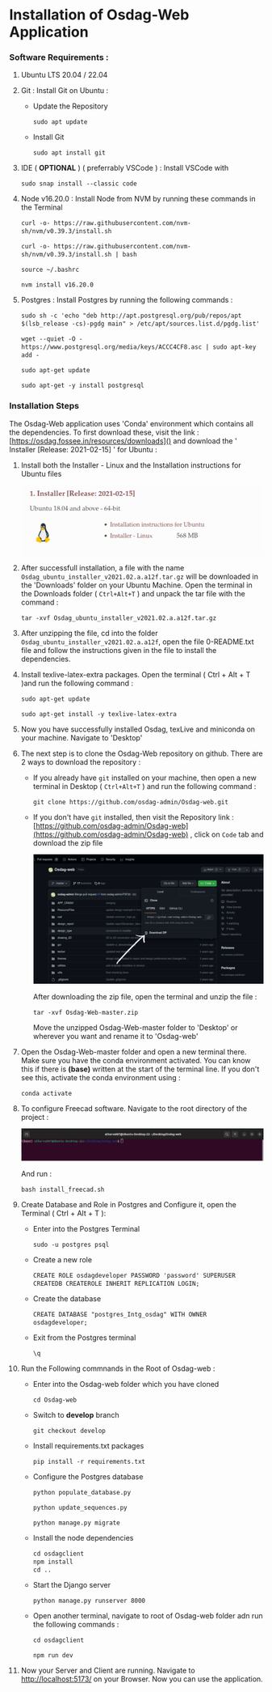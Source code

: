 # Installation of Osdag-Web Application

### Software Requirements : 

1. Ubuntu LTS 20.04 / 22.04
2. Git : Install Git on Ubuntu :

   * Update the Repository

     ```
     sudo apt update
     ```
   * Install Git

     ```
     sudo apt install git
     ```
3. IDE ( **OPTIONAL** ) ( preferrably VSCode ) : Install VSCode with

   ```
   sudo snap install --classic code
   ```
4. Node v16.20.0 : Install Node from NVM by running these commands in the Terminal

   ```
   curl -o- https://raw.githubusercontent.com/nvm-sh/nvm/v0.39.3/install.sh
   ```

   ```
   curl -o- https://raw.githubusercontent.com/nvm-sh/nvm/v0.39.3/install.sh | bash
   ```

   ```
   source ~/.bashrc
   ```

   ```
   nvm install v16.20.0
   ```
5. Postgres : Install Postgres by running the following commands :

   ```
   sudo sh -c 'echo "deb http://apt.postgresql.org/pub/repos/apt $(lsb_release -cs)-pgdg main" > /etc/apt/sources.list.d/pgdg.list'
   ```

   ```
   wget --quiet -O - https://www.postgresql.org/media/keys/ACCC4CF8.asc | sudo apt-key add -
   ```

   ```
   sudo apt-get update
   ```

   ```
   sudo apt-get -y install postgresql
   ```

### Installation Steps

The Osdag-Web application uses 'Conda' environment which contains all the dependencies. To first download these, visit the link : [https://osdag.fossee.in/resources/downloads]() and download the ' Installer [Release: 2021-02-15] ' for Ubuntu :

1. Install both the Installer - Linux and the Installation instructions for Ubuntu files

   ![ubuntu installation](image/installation/1691117745242.png "Osdag Ubuntu Installer")
2. After successfull installation, a file with the name `Osdag_ubuntu_installer_v2021.02.a.a12f.tar.gz` will be downloaded in the 'Downloads' folder on your Ubuntu Machine. Open the terminal in the Downloads folder ( `Ctrl+Alt+T` ) and unpack the tar file with the command :

   ```
   tar -xvf Osdag_ubuntu_installer_v2021.02.a.a12f.tar.gz
   ```
3. After unzipping the file, cd into the folder `Osdag_ubuntu_installer_v2021.02.a.a12f`, open the file 0-README.txt file and follow the instructions given in the file to install the dependencies.
4. Install texlive-latex-extra packages. Open the terminal ( Ctrl + Alt + T )and run the following command :

   ```
   sudo apt-get update
   ```
   ```
   sudo apt-get install -y texlive-latex-extra
   ```
5. Now you have successfully installed Osdag, texLive and miniconda on your machine. Navigate to 'Desktop'
6. The next step is to clone the Osdag-Web repository on github. There are 2 ways to download the repository :

   * If you already have `git` installed on your machine, then open a new terminal in Desktop ( `Ctrl+Alt+T` ) and run the following command :

     ```
     git clone https://github.com/osdag-admin/Osdag-web.git
     ```
   * If you don't have `git` installed, then visit the Repository link : [https://github.com/osdag-admin/Osdag-web](https://github.com/osdag-admin/Osdag-web) , click on `Code` tab and download the zip file

     ![Download zip file](image/installation/Osdag_Installation_Images.png)

     After downloading the zip file, open the terminal and unzip the file :

     ```
     tar -xvf Osdag-Web-master.zip
     ```
     Move the unzipped Osdag-Web-master folder to 'Desktop' or wherever you want and rename it to 'Osdag-web'
7. Open the Osdag-Web-master folder and open a new terminal there. Make sure you have the conda environment activated. You can know this if there is **(base)** written at the start of the terminal line. If you don't see this, activate the conda environment using :

   ```
   conda activate
   ```
8. To configure Freecad software. Navigate to the root directory of the project :

   ![Root Directory](image/installation/root_directory.png)

   And run :

   ```
   bash install_freecad.sh
   ```
9. Create Database and Role in Postgres and Configure it, open the Terminal ( Ctrl + Alt + T ):

   * Enter into the Postgres Terminal

     ```
     sudo -u postgres psql
     ```
   * Create a new role

     ```
     CREATE ROLE osdagdeveloper PASSWORD 'password' SUPERUSER CREATEDB CREATEROLE INHERIT REPLICATION LOGIN;
     ```
   * Create the database

     ```
     CREATE DATABASE "postgres_Intg_osdag" WITH OWNER osdagdeveloper;
     ```
   * Exit from the Postgres terminal

     ```
     \q
     ```
10. Run the Following commnands in the Root of Osdag-web :

    * Enter into the Osdag-web folder which you have cloned

      ```
      cd Osdag-web
      ```
    * Switch to **develop** branch

      ```
      git checkout develop
      ```
    * Install requirements.txt packages

      ```
      pip install -r requirements.txt
      ```
    * Configure the Postgres database

      ```
      python populate_database.py
      ```
      ```
      python update_sequences.py
      ```
      ```
      python manage.py migrate
      ```
    * Install the node dependencies

      ```
      cd osdagclient
      npm install
      cd ..
      ```
    * Start the Django server

      ```
      python manage.py runserver 8000
      ```
    * Open another terminal, navigate to root of Osdag-web folder adn run the following commands :

      ```
      cd osdagclient
      ```
      ```
      npm run dev
      ```
11. Now your Server and Client are running. Navigate to [http://localhost:5173/](http://localhost:5173/) on your Browser. Now you can use the application.
